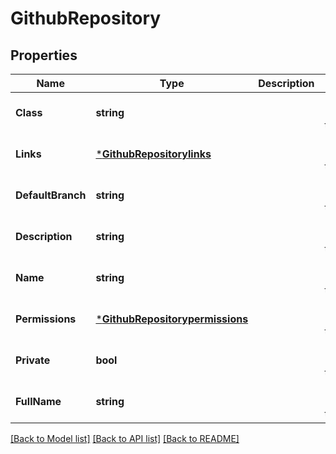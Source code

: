# GithubRepository

## Properties
Name | Type | Description | Notes
------------ | ------------- | ------------- | -------------
**Class** | **string** |  | [optional] [default to null]
**Links** | [***GithubRepositorylinks**](GithubRepositorylinks.md) |  | [optional] [default to null]
**DefaultBranch** | **string** |  | [optional] [default to null]
**Description** | **string** |  | [optional] [default to null]
**Name** | **string** |  | [optional] [default to null]
**Permissions** | [***GithubRepositorypermissions**](GithubRepositorypermissions.md) |  | [optional] [default to null]
**Private** | **bool** |  | [optional] [default to null]
**FullName** | **string** |  | [optional] [default to null]

[[Back to Model list]](../README.md#documentation-for-models) [[Back to API list]](../README.md#documentation-for-api-endpoints) [[Back to README]](../README.md)


